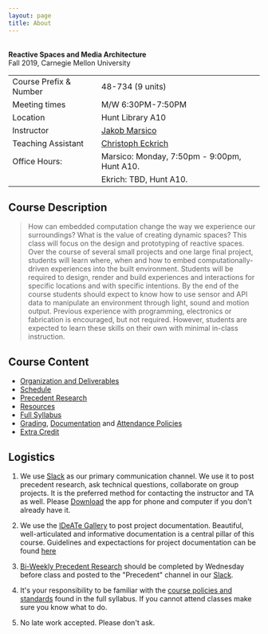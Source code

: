 ```yaml
---
layout: page
title: About
---
```


<br>**Reactive Spaces and Media Architecture** <br/>
Fall 2019, Carnegie Mellon University

<table>
  <tr>
    <td>Course Prefix & Number</td>
    <td>48-734 (9 units)</td>
  </tr>
  <tr>
    <td>Meeting times</td>
    <td>M/W 6:30PM-7:50PM</td>
  </tr>
  <tr>
    <td>Location</td>
    <td>Hunt Library A10</td>
  </tr>

  <tr>
    <td>Instructor</td>
    <td>
		<a href="mailto:jmarsico@gmail.com">Jakob Marsico</a>
	</td>
  </tr>

  <tr>
    <td>Teaching Assistant</td>
    <td><a href="mailto:ceckrich@andrew.cmu.edu  ">Christoph Eckrich</a></td>
  </tr>
  <tr>
    <td>Office Hours:</td>
    <td>
		Marsico: Monday, 7:50pm - 9:00pm, Hunt A10.
    </td>
    </tr>
  <tr>
    <td>
    </td>
    <td>
    Ekrich: TBD, Hunt A10.
    </td>
  </tr>
</table>

## Course Description

> How can embedded computation change the way we experience our surroundings? What is the value of creating dynamic spaces? This class will focus on the design and prototyping of reactive spaces. Over the course of several small projects and one large final project, students will learn where, when and how to embed computationally-driven experiences into the built environment. Students will be required to design, render and build experiences and interactions for specific locations and with specific intentions. By the end of the course students should expect to know how to use sensor and API data to manipulate an environment through light, sound and motion output. Previous experience with programming, electronics or fabrication is encouraged, but not required. However, students are expected to learn these skills on their own with minimal in-class instruction.

## Course Content

- [Organization and Deliverables]({{site.baseurl}}/deliverables/documentation/)
- [Schedule]({{site.baseurl}}/schedule/)
- [Precedent Research]({{site.baseurl}}/deliverables/precedent/)
- [Resources]({{site.baseurl}}/resources/)
- [Full Syllabus]({{site.baseurl}}/logistics/syllabus/)
- [Grading]({{site.baseurl}}/logistics/grading/), [Documentation]({{site.baseurl}}/deliverables/documentation) and [Attendance Policies]({{site.baseurl}}/logistics/attendance/)
- [Extra Credit]({{site.baseurl}}/logistics/extra_credit/)

## Logistics

1. We use [Slack]({{site.slack}}) as our primary communication channel. We use it to post precedent research, ask technical questions, collaborate on group projects. It is the preferred method for contacting the instructor and TA as well. Please [Download](https://slack.com/downloads) the app for phone and computer if you don't already have it.

2. We use the [IDeATe Gallery]({{site.gallery}}) to post project documentation. Beautiful, well-articulated and informative documentation is a central pillar of this course. Guidelines and expectactions for project documentation can be found [here]({{site.baseurl}}/deliverables/documentation)

3. [Bi-Weekly Precedent Research]({{site.baseurl}}/deliverables/precedent) should be completed by Wednesday before class and posted to the "Precedent" channel in our [Slack]({{site.slack}}).

4. It's your responsibility to be familiar with the [course policies and standards]({{site.baseurl}}/logistics/syllabus/) found in the full syllabus. If you cannot attend classes make sure you know what to do.

5. No late work accepted. Please don't ask.
